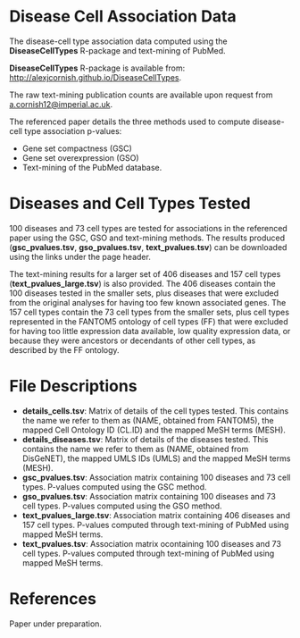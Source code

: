Disease Cell Association Data
===

The disease-cell type association data computed using the **DiseaseCellTypes** R-package and text-mining of PubMed. 

**DiseaseCellTypes** R-package is available from: http://alexjcornish.github.io/DiseaseCellTypes.

The raw text-mining publication counts are available upon request from a.cornish12@imperial.ac.uk.

The referenced paper details the three methods used to compute disease-cell type association p-values:
- Gene set compactness (GSC)
- Gene set overexpression (GSO)
- Text-mining of the PubMed database. 


Diseases and Cell Types Tested
===========

100 diseases and 73 cell types are tested for associations in the referenced paper using the GSC, GSO and text-mining methods. The results produced (**gsc_pvalues.tsv**, **gso_pvalues.tsv**, **text_pvalues.tsv**) can be downloaded using the links under the page header. 

The text-mining results for a larger set of 406 diseases and 157 cell types (**text_pvalues_large.tsv**) is also provided. The 406 diseases contain the 100 diseases tested in the smaller sets, plus diseases that were excluded from the original analyses for having too few known associated genes. The 157 cell types contain the 73 cell types from the smaller sets, plus cell types represented in the FANTOM5 ontology of cell types (FF) that were excluded for having too little expression data available, low quality expression data, or because they were ancestors or decendants of other cell types, as described by the FF ontology. 


File Descriptions
===========

- **details_cells.tsv**: Matrix of details of the cell types tested. This contains the name we refer to them as (NAME, obtained from FANTOM5), the mapped Cell Ontology ID (CL.ID) and the mapped MeSH terms (MESH). 
- **details_diseases.tsv**: Matrix of details of the diseases tested. This contains the name we refer to them as (NAME, obtained from DisGeNET), the mapped UMLS IDs (UMLS) and the mapped MeSH terms (MESH). 
- **gsc_pvalues.tsv**: Association matrix containing 100 diseases and 73 cell types. P-values computed using the GSC method. 
- **gso_pvalues.tsv**: Association matrix containing 100 diseases and 73 cell types. P-values computed using the GSO method. 
- **text_pvalues_large.tsv**: Association matrix containing 406 diseases and 157 cell types. P-values computed through text-mining of PubMed using mapped MeSH terms.
- **text_pvalues.tsv**: Association matrix ocontaining 100 diseases and 73 cell types. P-values computed through text-mining of PubMed using mapped MeSH terms.


References
===========

Paper under preparation.
